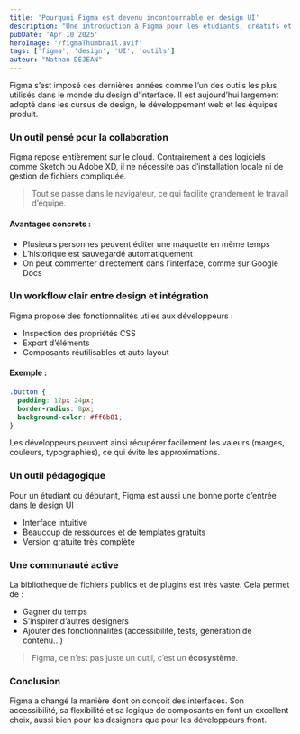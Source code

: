 ```yaml
---
title: 'Pourquoi Figma est devenu incontournable en design UI'
description: "Une introduction à Figma pour les étudiants, créatifs et développeurs web"
pubDate: 'Apr 10 2025'
heroImage: '/figmaThumbnail.avif'
tags: ['figma', 'design', 'UI', 'outils']
auteur: "Nathan DEJEAN"
---
```


Figma s’est imposé ces dernières années comme l’un des outils les plus utilisés dans le monde du design d’interface. Il est aujourd’hui largement adopté dans les cursus de design, le développement web et les équipes produit.

### Un outil pensé pour la collaboration

Figma repose entièrement sur le cloud. Contrairement à des logiciels comme Sketch ou Adobe XD, il ne nécessite pas d’installation locale ni de gestion de fichiers compliquée.

> Tout se passe dans le navigateur, ce qui facilite grandement le travail d’équipe.

#### Avantages concrets :
- Plusieurs personnes peuvent éditer une maquette en même temps
- L’historique est sauvegardé automatiquement
- On peut commenter directement dans l’interface, comme sur Google Docs

### Un workflow clair entre design et intégration

Figma propose des fonctionnalités utiles aux développeurs :
- Inspection des propriétés CSS
- Export d’éléments
- Composants réutilisables et auto layout

#### Exemple :
```css
.button {
  padding: 12px 24px;
  border-radius: 8px;
  background-color: #ff6b81;
}
```

Les développeurs peuvent ainsi récupérer facilement les valeurs (marges, couleurs, typographies), ce qui évite les approximations.

### Un outil pédagogique

Pour un étudiant ou débutant, Figma est aussi une bonne porte d’entrée dans le design UI :

- Interface intuitive
- Beaucoup de ressources et de templates gratuits
- Version gratuite très complète

### Une communauté active

La bibliothèque de fichiers publics et de plugins est très vaste. Cela permet de :

- Gagner du temps
- S’inspirer d’autres designers
- Ajouter des fonctionnalités (accessibilité, tests, génération de contenu...)

> Figma, ce n’est pas juste un outil, c’est un **écosystème**.

### Conclusion

Figma a changé la manière dont on conçoit des interfaces. Son accessibilité, sa flexibilité et sa logique de composants en font un excellent choix, aussi bien pour les designers que pour les développeurs front.